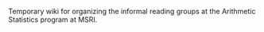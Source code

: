 Temporary wiki for organizing the informal reading groups at the Arithmetic Statistics program at MSRI.
